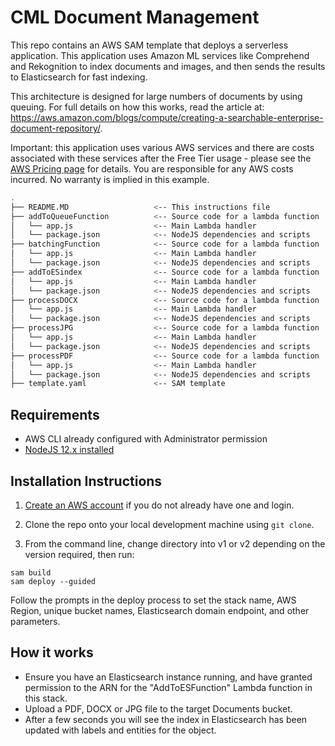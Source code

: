 # CML Document Management

This repo contains an AWS SAM template that deploys a serverless application. This application uses Amazon ML services like Comprehend and Rekognition to index documents and images, and then sends the results to Elasticsearch for fast indexing.

This architecture is designed for large numbers of documents by using queuing. For full details on how this works, read the article at: https://aws.amazon.com/blogs/compute/creating-a-searchable-enterprise-document-repository/.

Important: this application uses various AWS services and there are costs associated with these services after the Free Tier usage - please see the [AWS Pricing page](https://aws.amazon.com/pricing/) for details. You are responsible for any AWS costs incurred. No warranty is implied in this example.

```bash
.
├── README.MD                   <-- This instructions file
├── addToQueueFunction          <-- Source code for a lambda function
│   └── app.js                  <-- Main Lambda handler
│   └── package.json            <-- NodeJS dependencies and scripts
├── batchingFunction            <-- Source code for a lambda function
│   └── app.js                  <-- Main Lambda handler
│   └── package.json            <-- NodeJS dependencies and scripts
├── addToESindex                <-- Source code for a lambda function
│   └── app.js                  <-- Main Lambda handler
│   └── package.json            <-- NodeJS dependencies and scripts
├── processDOCX                 <-- Source code for a lambda function
│   └── app.js                  <-- Main Lambda handler
│   └── package.json            <-- NodeJS dependencies and scripts
├── processJPG                  <-- Source code for a lambda function
│   └── app.js                  <-- Main Lambda handler
│   └── package.json            <-- NodeJS dependencies and scripts
├── processPDF                  <-- Source code for a lambda function
│   └── app.js                  <-- Main Lambda handler
│   └── package.json            <-- NodeJS dependencies and scripts
├── template.yaml               <-- SAM template
```

## Requirements

* AWS CLI already configured with Administrator permission
* [NodeJS 12.x installed](https://nodejs.org/en/download/)

## Installation Instructions

1. [Create an AWS account](https://portal.aws.amazon.com/gp/aws/developer/registration/index.html) if you do not already have one and login.

1. Clone the repo onto your local development machine using `git clone`.

1. From the command line, change directory into v1 or v2 depending on the version required, then run:
```
sam build
sam deploy --guided
```
Follow the prompts in the deploy process to set the stack name, AWS Region, unique bucket names, Elasticsearch domain endpoint, and other parameters.

## How it works

* Ensure you have an Elasticsearch instance running, and have granted permission to the ARN for the "AddToESFunction" Lambda function in this stack. 
* Upload a PDF, DOCX or JPG file to the target Documents bucket.
* After a few seconds you will see the index in Elasticsearch has been updated with labels and entities for the object.

